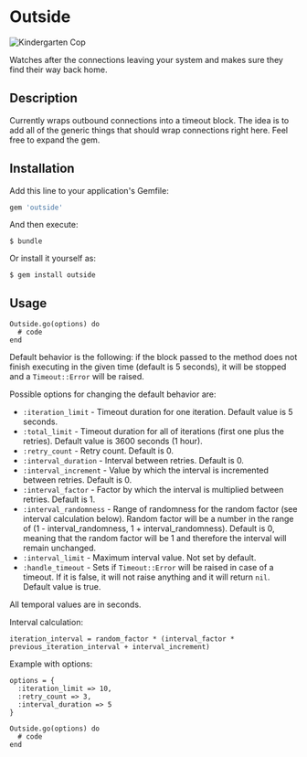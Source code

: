 # Outside

![Kindergarten Cop](http://www.showbiz411.com/wp-content/uploads/2015/06/Kindergarten-Cop-1-DI.jpg)

Watches after the connections leaving your system and makes sure they find their way back home.

## Description

Currently wraps outbound connections into a timeout block. The idea is to add all of the generic things that should wrap connections right here. Feel free to expand the gem.

## Installation

Add this line to your application's Gemfile:

```ruby
gem 'outside'
```

And then execute:

    $ bundle

Or install it yourself as:

    $ gem install outside

## Usage

```
Outside.go(options) do
  # code
end
```

Default behavior is the following: if the block passed to the method does not finish executing in the given time (default is 5 seconds), it will be stopped and a `Timeout::Error` will be raised.

Possible options for changing the default behavior are:
- `:iteration_limit` - Timeout duration for one iteration. Default value is 5 seconds.
- `:total_limit` - Timeout duration for all of iterations (first one plus the retries). Default value is 3600 seconds (1 hour).
- `:retry_count` - Retry count. Default is 0.
- `:interval_duration` - Interval between retries. Default is 0.
- `:interval_increment` - Value by which the interval is incremented between retries. Default is 0.
- `:interval_factor` - Factor by which the interval is multiplied between retries. Default is 1.
- `:interval_randomness` - Range of randomness for the random factor (see interval calculation below). Random factor will be a number in the range of (1 - interval_randomness, 1 + interval_randomness). Default is 0, meaning that the random factor will be 1 and therefore the interval will remain unchanged.
- `:interval_limit` - Maximum interval value. Not set by default.
- `:handle_timeout` - Sets if `Timeout::Error` will be raised in case of a timeout. If it is false, it will not raise anything and it will return `nil`. Default value is true.

All temporal values are in seconds.

Interval calculation:
```
iteration_interval = random_factor * (interval_factor * previous_iteration_interval + interval_increment)
```

Example with options:

```
options = {
  :iteration_limit => 10,
  :retry_count => 3,
  :interval_duration => 5
}

Outside.go(options) do
  # code
end
```
